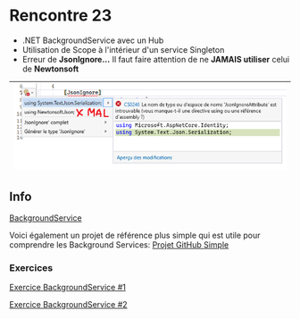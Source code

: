 # Rencontre 23

- .NET BackgroundService avec un Hub
- Utilisation de Scope à l'intérieur d'un service Singleton
- Erreur de **JsonIgnore...** Il faut faire attention de ne **JAMAIS utiliser** celui de **Newtonsoft**

|![Alt text](image.png)|
|-|

## Info

[BackgroundService](/info/BackgroundService)

Voici également un projet de référence plus simple qui est utile pour comprendre les Background Services:
[Projet GitHub Simple](https://github.com/CEM-420-5W5/SimpleBackgroundService.git)

### Exercices

[Exercice BackgroundService #1](/exercices/BackgroundService)

[Exercice BackgroundService #2](/exercices/BackgroundService2)
